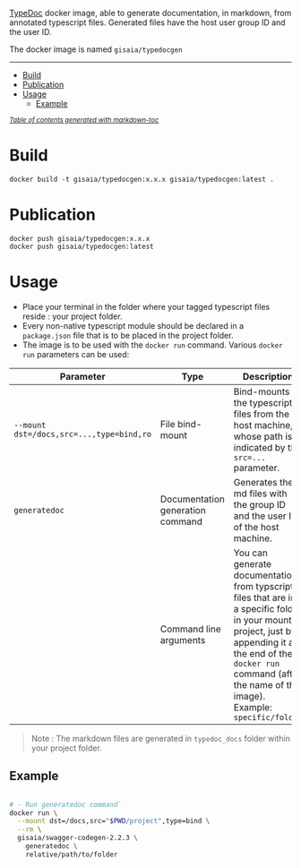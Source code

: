 [TypeDoc](https://typedoc.org/) docker image, able to generate documentation, in markdown, from annotated typescript files. Generated files have the host user group ID and the user ID.

The docker image is named `gisaia/typedocgen`

---

- [Build](#build)
- [Publication](#publication)
- [Usage](#usage)
  * [Example](#example)

<small><i><a href='http://ecotrust-canada.github.io/markdown-toc/'>Table of contents generated with markdown-toc</a></i></small>

# Build

```
docker build -t gisaia/typedocgen:x.x.x gisaia/typedocgen:latest .
```

# Publication

```
docker push gisaia/typedocgen:x.x.x
docker push gisaia/typedocgen:latest
```

# Usage

- Place your terminal in the folder where your tagged typescript files reside : your project folder.
- Every non-native typescript module should be declared in a `package.json` file that is to be placed in the project folder.
- The image is to be used with the `docker run` command. Various `docker run` parameters can be used:

| Parameter | Type | Description |
-|-|-
`--mount dst=/docs,src=...,type=bind,ro` | File bind-mount | Bind-mounts the typescript files from the host machine, whose path is indicated by the `src=...` parameter.
`generatedoc` | Documentation generation command| Generates the md files with the group ID and the user ID of the host machine.
| | Command line arguments | You can generate documentation from typscript files that are in a specific folder in your mounted project, just by appending it at the end of the `docker run` command (after the name of the image). Example: `specific/folder` |

> Note : The markdown files are generated in `typedoc_docs` folder within your project folder.

## Example

```bash

# - Run generatedoc command`
docker run \
  --mount dst=/docs,src="$PWD/project",type=bind \
  --rm \
  gisaia/swagger-codegen-2.2.3 \
    generatedoc \
    relative/path/to/folder
```
